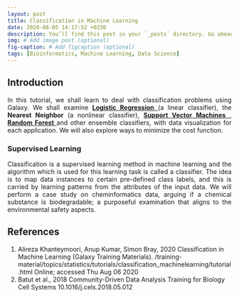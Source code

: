 ```yaml
---
layout: post
title: Classification in Machine Learning
date: 2020-08-05 14:17:52 +0230
description: You’ll find this post in your `_posts` directory. Go ahead and edit it and re-build the site to see your changes. # Add post description (optional)
img: # Add image post (optional)
fig-caption: # Add figcaption (optional)
tags: [Bioinformatics, Machine Learning, Data Science]
---
```


<h2> Introduction </h2>

<p align="justify"> In this tutorial, we shall learn to deal with classification problems using Galaxy. We shall examine <a href = "https://nbviewer.jupyter.org/github/shauryajauhari/transcriptionFactoriesGREG/blob/master/MachineLearning/LogisticRegressionA549GREG.ipynb" > <b>Logistic Regression</b> </a> (a linear classifier), the <b>Nearest Neighbor</b> (a nonlinear classifier), <a href = "https://shauryajauhari.github.io/basics_of_machine_learning/" > <b>Support Vector Machines</b> </a>, <a href = "https://nbviewer.jupyter.org/github/shauryajauhari/transcriptionFactoriesGREG/blob/master/MachineLearning/RandomForestsA549GREG.ipynb" > <b>Random Forest</b> </a> and other ensemble classifiers, with data visualization for each application. We will also explore ways to minimize the cost function.</p>

<h3> Supervised Learning </h3>

<p align="justify"> Classification is a supervised learning method in machine learning and the algorithm which is used for this learning task is called a classifier. The idea is to map data instances to certain pre-defined class labels, and this is carried by learning patterns from the attributes of the input data. We will perform a case study on cheminformatics data, arguing if a chemical substance is biodegradable; a purposeful examination that aligns to the environmental safety aspects. </p>




<h2> References </h2>
<ol>
<li>Alireza Khanteymoori, Anup Kumar, Simon Bray, 2020 Classification in Machine Learning (Galaxy Training Materials). /training-material/topics/statistics/tutorials/classification_machinelearning/tutorial.html Online; accessed Thu Aug 06 2020</li>
<li>Batut et al., 2018 Community-Driven Data Analysis Training for Biology Cell Systems 10.1016/j.cels.2018.05.012</li>
</ol>